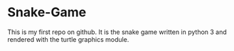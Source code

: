 # Snake-Game
This is my first repo on github.
It is the snake game written in python 3 and rendered with the turtle graphics module.
